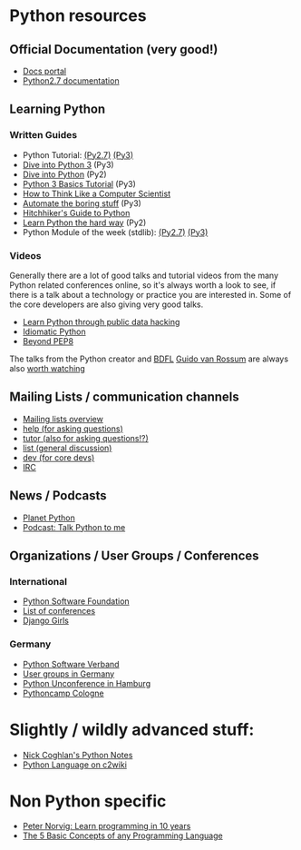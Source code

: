 # Python resources

## Official Documentation (very good!)

* [Docs portal](https://www.python.org/doc/)
* [Python2.7 documentation](https://docs.python.org/2/)

## Learning Python

### Written Guides

* Python Tutorial: [(Py2.7)](https://docs.python.org/2/tutorial/) [(Py3)](https://docs.python.org/3/tutorial/)
* [Dive into Python 3](http://www.diveintopython3.net/) (Py3)
* [Dive into Python](http://www.diveintopython.net/) (Py2)
* [Python 3 Basics Tutorial](https://krother.gitbooks.io/python-3-basics-tutorial/content/) (Py3)
* [How to Think Like a Computer Scientist](http://greenteapress.com/thinkpython/thinkCSpy/html/)
* [Automate the boring stuff](https://automatetheboringstuff.com/) (Py3)
* [Hitchhiker's Guide to Python](http://docs.python-guide.org/en/latest/)
* [Learn Python the hard way](http://learnpythonthehardway.org/) (Py2)
* Python Module of the week (stdlib): [(Py2.7)](https://pymotw.com/2/) [(Py3)](https://pymotw.com/3/)

### Videos

Generally there are a lot of good talks and tutorial videos from the many Python related conferences online, so it's always worth a look to see, if there is a talk about a technology or practice you are interested in. Some of the core developers are also giving very good talks.

* [Learn Python through public data hacking](https://www.youtube.com/watch?v=RrPZza_vZ3w)
* [Idiomatic Python](https://www.youtube.com/watch?v=OSGv2VnC0go)
* [Beyond PEP8](https://www.youtube.com/watch?v=wf-BqAjZb8M)
 
The talks from the Python creator and [BDFL](https://de.wikipedia.org/wiki/Benevolent_Dictator_for_Life) [Guido van Rossum](https://www.python.org/~guido/) are always also [worth watching](https://www.youtube.com/watch?v=ugqu10JV7dk)

## Mailing Lists / communication channels

* [Mailing lists overview](https://mail.python.org/mailman/listinfo)
* [help (for asking questions)](https://mail.python.org/mailman/listinfo/python-help)
* [tutor (also for asking questions!?)](https://mail.python.org/mailman/listinfo/tutor)
* [list (general discussion)](https://mail.python.org/mailman/listinfo/python-list)
* [dev (for core devs)](https://mail.python.org/mailman/listinfo/python-list)
* [IRC](https://www.python.org/community/irc/)

## News / Podcasts

* [Planet Python](http://planetpython.org/)
* [Podcast: Talk Python to me](https://talkpython.fm/)

## Organizations / User Groups / Conferences

### International

* [Python Software Foundation](https://www.python.org/psf/)
* [List of conferences](https://www.python.org/community/workshops/)
* [Django Girls](https://djangogirls.org/)

### Germany

* [Python Software Verband](http://pysv.org)
* [User groups in Germany](http://python-verband.org/mitmachen/ug)
* [Python Unconference in Hamburg](http://www.pyunconf.de/)
* [Pythoncamp Cologne](https://barcamptools.eu/pycamp201604) 

# Slightly / wildly advanced stuff:

* [Nick Coghlan's Python Notes](http://python-notes.curiousefficiency.org/en/latest/index.html)
* [Python Language on c2wiki](http://c2.com/cgi/wiki?PythonLanguage)


# Non Python specific

* [Peter Norvig: Learn programming in 10 years](http://norvig.com/21-days.html)
* [The 5 Basic Concepts of any Programming Language](https://howtoprogramwithjava.com/programming-101-the-5-basic-concepts-of-any-programming-language/)
